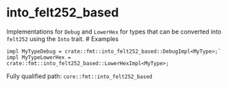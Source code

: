 # into_felt252_based

Implementations for `Debug` and `LowerHex` for types that can be converted into `felt252` using the `Into` trait.  # Examples
```cairo
impl MyTypeDebug = crate::fmt::into_felt252_based::DebugImpl<MyType>;`
impl MyTypeLowerHex = crate::fmt::into_felt252_based::LowerHexImpl<MyType>;
```

Fully qualified path: `core::fmt::into_felt252_based`

